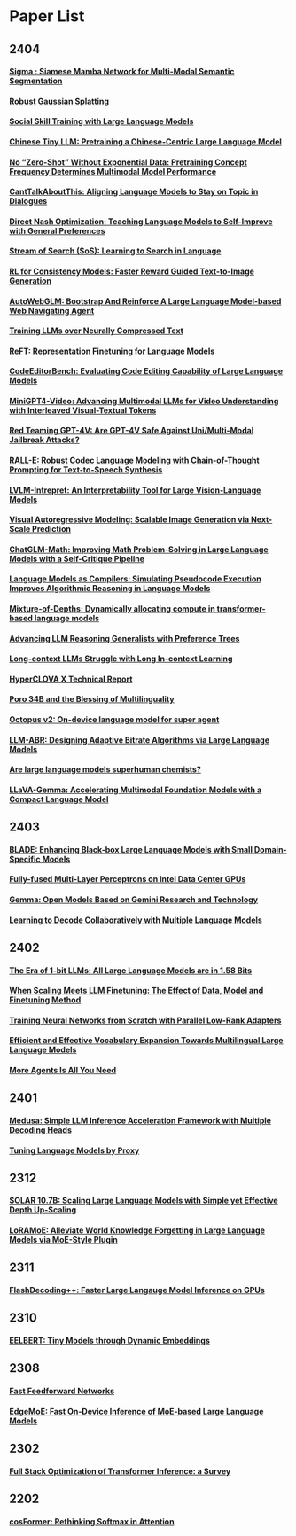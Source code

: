 # Paper List
## 2404
#### [Sigma : Siamese Mamba Network for Multi-Modal Semantic Segmentation](2404.04256.md)
#### [Robust Gaussian Splatting](2404.04211.md)
#### [Social Skill Training with Large Language Models](2404.04204.md)
#### [Chinese Tiny LLM: Pretraining a Chinese-Centric Large Language Model](2404.04167.md)
#### [No “Zero-Shot” Without Exponential Data: Pretraining Concept Frequency Determines Multimodal Model Performance](2404.04125.md)
#### [CantTalkAboutThis: Aligning Language Models to Stay on Topic in Dialogues](2404.03820.md)
#### [Direct Nash Optimization: Teaching Language Models to Self-Improve with General Preferences](2404.03715.md)
#### [Stream of Search (SoS): Learning to Search in Language](2404.03683.md)
#### [RL for Consistency Models: Faster Reward Guided Text-to-Image Generation](2404.03673.md)
#### [AutoWebGLM: Bootstrap And Reinforce A Large Language Model-based Web Navigating Agent](2404.03648.md)
#### [Training LLMs over Neurally Compressed Text](2404.03626.md)
#### [ReFT: Representation Finetuning for Language Models](2404.03592.md)
#### [CodeEditorBench: Evaluating Code Editing Capability of Large Language Models](2404.03543.md)
#### [MiniGPT4-Video: Advancing Multimodal LLMs for Video Understanding with Interleaved Visual-Textual Tokens](2404.03413.md)
#### [Red Teaming GPT-4V: Are GPT-4V Safe Against Uni/Multi-Modal Jailbreak Attacks?](2404.03411.md)
#### [RALL-E: Robust Codec Language Modeling with Chain-of-Thought Prompting for Text-to-Speech Synthesis](2404.03204.md)
#### [LVLM-Intrepret: An Interpretability Tool for Large Vision-Language Models](2404.03118.md)
#### [Visual Autoregressive Modeling: Scalable Image Generation via Next-Scale Prediction](2404.02905.md)
#### [ChatGLM-Math: Improving Math Problem-Solving in Large Language Models with a Self-Critique Pipeline](2404.02893.md)
#### [Language Models as Compilers: Simulating Pseudocode Execution Improves Algorithmic Reasoning in Language Models](2404.02575.md)
#### [Mixture-of-Depths: Dynamically allocating compute in transformer-based language models](2404.02258.md)
#### [Advancing LLM Reasoning Generalists with Preference Trees](2404.02078.md)
#### [Long-context LLMs Struggle with Long In-context Learning](2404.02060.md)
#### [HyperCLOVA X Technical Report](2404.01954.md)
#### [Poro 34B and the Blessing of Multilinguality](2404.01856.md)
#### [Octopus v2: On-device language model for super agent](2404.01744.md)
#### [LLM-ABR: Designing Adaptive Bitrate Algorithms via Large Language Models](2404.01617.md)
#### [Are large language models superhuman chemists?](2404.01475.md)
#### [LLaVA-Gemma: Accelerating Multimodal Foundation Models with a Compact Language Model](2404.01331.md)
## 2403
#### [BLADE: Enhancing Black-box Large Language Models with Small Domain-Specific Models](2403.18365.md)
#### [Fully-fused Multi-Layer Perceptrons on Intel Data Center GPUs](2403.17607.md)
#### [Gemma: Open Models Based on Gemini Research and Technology](2403.08295.md)
#### [Learning to Decode Collaboratively with Multiple Language Models](2403.03870.md)
## 2402
#### [The Era of 1-bit LLMs: All Large Language Models are in 1.58 Bits](2402.17764.md)
#### [When Scaling Meets LLM Finetuning: The Effect of Data, Model and Finetuning Method](2402.17193.md)
#### [Training Neural Networks from Scratch with Parallel Low-Rank Adapters](2402.16828.md)
#### [Efficient and Effective Vocabulary Expansion Towards Multilingual Large Language Models](2402.14714.md)
#### [More Agents Is All You Need](2402.05120.md)
## 2401
#### [Medusa: Simple LLM Inference Acceleration Framework with Multiple Decoding Heads](2401.10774.md)
#### [Tuning Language Models by Proxy](2401.08565.md)
## 2312
#### [SOLAR 10.7B: Scaling Large Language Models with Simple yet Effective Depth Up-Scaling](2312.15166.md)
#### [LoRAMoE: Alleviate World Knowledge Forgetting in Large Language Models via MoE-Style Plugin](2312.09979.md)
## 2311
#### [FlashDecoding++: Faster Large Langauge Model Inference on GPUs](2311.01282.md)
## 2310
#### [EELBERT: Tiny Models through Dynamic Embeddings](2310.20144.md)
## 2308
#### [Fast Feedforward Networks](2308.14711.md)
#### [EdgeMoE: Fast On-Device Inference of MoE-based Large Language Models](2308.14352.md)
## 2302
#### [Full Stack Optimization of Transformer Inference: a Survey](2302.14017.md)
## 2202
#### [cosFormer: Rethinking Softmax in Attention](2202.08791.md)
